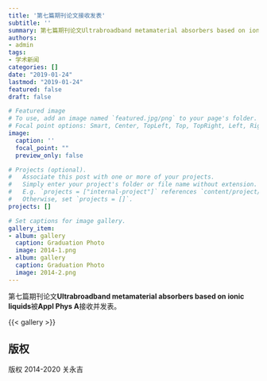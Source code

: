 ```yaml
---
title: '第七篇期刊论文接收发表'
subtitle: ''
summary: 第七篇期刊论文Ultrabroadband metamaterial absorbers based on ionic liquids被Appl Phys A接收并发表。
authors:
- admin
tags:
- 学术新闻
categories: []
date: "2019-01-24"
lastmod: "2019-01-24"
featured: false
draft: false

# Featured image
# To use, add an image named `featured.jpg/png` to your page's folder.
# Focal point options: Smart, Center, TopLeft, Top, TopRight, Left, Right, BottomLeft, Bottom, BottomRight
image:
  caption: ''
  focal_point: ""
  preview_only: false

# Projects (optional).
#   Associate this post with one or more of your projects.
#   Simply enter your project's folder or file name without extension.
#   E.g. `projects = ["internal-project"]` references `content/project/deep-learning/index.md`.
#   Otherwise, set `projects = []`.
projects: []

# Set captions for image gallery.
gallery_item:
- album: gallery
  caption: Graduation Photo
  image: 2014-1.png
- album: gallery
  caption: Graduation Photo
  image: 2014-2.png
---
```


第七篇期刊论文**Ultrabroadband metamaterial absorbers based on ionic liquids**被**Appl Phys A**接收并发表。

{{< gallery >}}

## 版权

版权 2014-2020 关永吉

